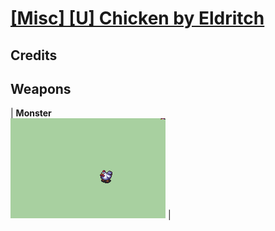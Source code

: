 # [\[Misc\] \[U\] Chicken by Eldritch](./)
## Credits



## Weapons

| <b>Monster</b><br/><img alt="Monster animation" src="./8.%20Monster/Monster.gif"/> |
